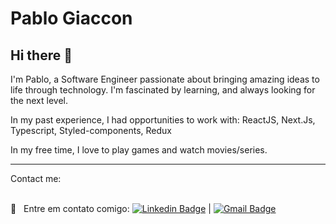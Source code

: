 
# Pablo Giaccon

## Hi there 👋

I'm Pablo, a Software Engineer passionate about bringing amazing ideas to life through technology. I'm fascinated by learning, and always looking for the next level.

In my past experience, I had opportunities to work with: ReactJS, Next.Js, Typescript, Styled-components, Redux

In my free time, I love to play games and watch movies/series.

-----

Contact me:

<br/> :email: &nbsp; Entre em contato comigo: [![Linkedin Badge](https://img.shields.io/badge/-PabloGiaccon-blue?style=flat-square&logo=Linkedin&logoColor=white&link=https://www.linkedin.com/in/pablogiaccon/)](https://www.linkedin.com/in/pablogiaccon/) 
| 
[![Gmail Badge](https://img.shields.io/badge/-psjacon1995@gmail.com-c14438?style=flat-square&logo=Gmail&logoColor=white&link=mailto:psjacon1995@gmail.com)](mailto:psjacon1995@gmail.com)

